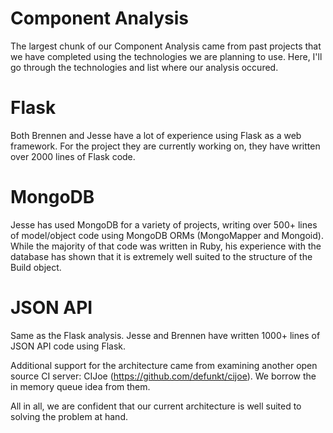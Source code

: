 Component Analysis
============================

The largest chunk of our Component Analysis came from past projects that we have completed using the technologies we are planning to use. Here, I'll go through the technologies and list where our analysis occured.

# Flask

Both Brennen and Jesse have a lot of experience using Flask as a web framework. For the project they are currently working on, they have written over 2000 lines of Flask code.

# MongoDB

Jesse has used MongoDB for a variety of projects, writing over 500+ lines of model/object code using MongoDB ORMs (MongoMapper and Mongoid). While the majority of that code was written in Ruby, his experience with the database has shown that it is extremely well suited to the structure of the Build object.

# JSON API

Same as the Flask analysis. Jesse and Brennen have written 1000+ lines of JSON API code using Flask.

Additional support for the architecture came from examining another open source CI server: CIJoe (https://github.com/defunkt/cijoe). We borrow the in memory queue idea from them.

All in all, we are confident that our current architecture is well suited to solving the problem at hand.